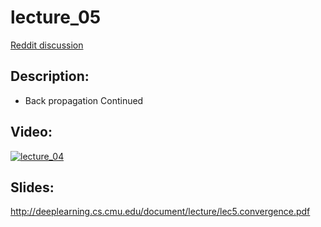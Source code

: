 # lecture_05
[Reddit discussion](https://www.reddit.com/r/IntroToDL/comments/)

## Description:
  - Back propagation Continued

## Video:
[![lecture_04](https://img.youtube.com/vi/cK_CK5u2p78/0.jpg)](https://www.youtube.com/watch?v=cK_CK5u2p78)


## Slides:
  http://deeplearning.cs.cmu.edu/document/lecture/lec5.convergence.pdf

